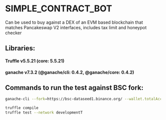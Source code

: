# SIMPLE_CONTRACT_BOT
 Can be used to buy against a DEX of an EVM based blockchain that matches Pancakeswap V2 interfaces, includes tax limit and honeypot checker

## Libraries:

#### Truffle v5.5.21 (core: 5.5.21)
#### ganache v7.3.2 (@ganache/cli: 0.4.2, @ganache/core: 0.4.2)

## Commands to run the test against BSC fork:

```bash
ganache-cli --fork=https://bsc-dataseed1.binance.org/ --wallet.totalAccounts 20 --unlock 0x8894E0a0c962CB723c1976a4421c95949bE2D4E3
```

```bash
truffle compile
truffle test --network developmentT
```
